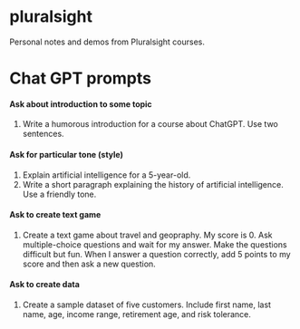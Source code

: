 # pluralsight

Personal notes and demos from Pluralsight courses.

# Chat GPT prompts

#### Ask about introduction to some topic

1. Write a humorous introduction for a course about ChatGPT. Use two sentences.

#### Ask for particular tone (style)

1. Explain artificial intelligence for a 5-year-old.
2. Write a short paragraph explaining the history of artificial intelligence. Use a friendly tone.

#### Ask to create text game

1. Create a text game about travel and geopraphy. My score is 0. Ask multiple-choice questions and wait for my answer. Make the questions difficult but fun. When I answer a question correctly, add 5 points to my score and then ask a new question.

#### Ask to create data

1. Create a sample dataset of five customers. Include first name, last name, age, income range, retirement age, and risk tolerance.
